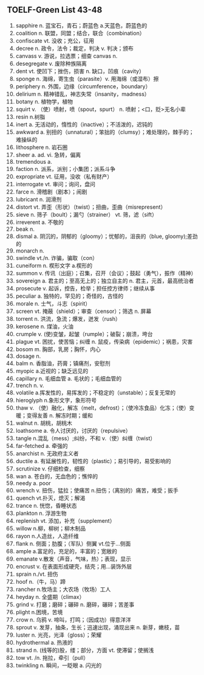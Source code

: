 ## TOELF-Green List 43-48

1. sapphire n. 蓝宝石，青石；蔚蓝色 a.天蓝色，蔚蓝色的
2. coalition n. 联盟，同盟；结合，联合（combination）
3. confiscate vt. 没收；充公，征用
4. decree n. 政令，法令；裁定，判决 v. 判决；颁布
5. canvass v. 游说，拉选票；细查   canvas n.
6. desegregate v. 废除种族隔离
7. dent vt. 使凹下；挫伤，损害 n. 缺口，凹痕（cavity）
8. sponge n.  海绵，寄生虫（parasite）v. 用海绵（或湿布）擦
9. periphery n. 外围，边缘（circumference，boundary）
10. delirium n. 精神错乱，神志失常（insanity，madness）
11. botany n. 植物学，植物
12. squirt v. （使）喷射，喷（spout，spurt） n. 喷射；<口，贬>无名小辈
13. resin n.树脂
14. inert a. 无活动的，惰性的（inactive）；不活泼的，迟钝的
15. awkward a. 别扭的（unnatural）；笨拙的（clumsy）；难处理的，棘手的；难操纵的
16. lithosphere n. 岩石圈
17. sheer a.  ad. vi. 急转，偏离
18. tremendous a. 
19. faction n. 派系，派别；小集团；派系斗争
20. expropriate vt. 征用，没收（私有财产）
21. interrogate vt. 审问；询问，盘问
22. farce n. 滑稽剧（剧本）；闹剧
23. lubricant n. 润滑剂
24. distort vt. 弄歪（形状）（twist）；扭曲，歪曲（misrepresent）
25. sieve n. 筛子（boult）；漏勺（strainer） vt. 筛，滤（sift）
26. irreverent a. 不敬的
27. beak n.
28. dismal a. 阴沉的，阴郁的（gloomy）；忧郁的，沮丧的（blue, gloomy);差劲的
29. monarch n. 
30. swindle vt./n. 诈骗，骗取（con）
31. cuneiform n. 楔形文字 a.楔形的
32. summon v. 传讯（出庭）；召集，召开（会议）；鼓起（勇气），振作（精神）
33. sovereign a. 君主的；至高无上的；独立自主的 n. 君主，元首，最高统治者
34. prosecute v. 起诉，控告，检举；担任控方律师；继续从事
35. peculiar a. 独特的，罕见的；奇怪的，古怪的
36. morale n. 士气，斗志（spirit）
37. screen vt. 掩蔽（shield）；审查（censor）；筛选 n. 屏幕
38. torrent n. 洪流，急流；爆发，迸发（rush）
39. kerosene n. 煤油，火油
40. crumple v. (使)变皱，起皱（rumple）；破裂；崩溃，垮台
41. plague vt. 困扰，使苦恼；纠缠 n. 鼠疫，传染病（epidemic）；祸患，灾害
42. bosom m. 胸部，乳房；胸怀，内心
43. dosage n.
44. balm n. 香脂油，药膏；镇痛剂，安慰剂
45. myopic a.近视的；缺乏远见的
46. capillary n. 毛细血管 a. 毛状的；毛细血管的
47. trench n. v.
48. volatile a.挥发性的，易挥发的；不稳定的（unstable）；反复无常的
49. hieroglyph n.象形文字，象形符号
50. thaw v. （使）融化，解冻（melt，defrost）；（使冷冻食品）化冻；（使）变暖；变得友善 n. 解冻时期；缓和
51. walnut n. 胡桃，胡桃木
52. loathsome a. 令人讨厌的，讨厌的（repulsive）
53. tangle n.混乱（mess）;纠纷，不和 v.（使）纠缠（twist）
54. far-fetched a. 牵强的
55. anarchist n. 无政府主义者
56. ductile a. 有延展性的，韧性的（plastic）；易引导的，易受影响的
57. scrutinize v. 仔细检查，细察
58. wan a. 苍白的，无血色的；憔悴的
59. needy a. poor
60. wrench v. 扭伤，猛拉；使痛苦 n.扭伤；（离别的）痛苦，难受；扳手
61. quench vt.扑灭，熄灭；解渴
62. trance n. 恍惚，昏睡状态
63. plankton n. 浮游生物
64. replenish vt. 添加，补充（supplement）
65. willow n.柳，柳树；柳木制品
66. rayon n.人造丝，人造纤维
2. flank n. 侧面；肋腹；（军队）侧翼 vt.位于...侧面
2. ample a.富足的，充足的，丰富的；宽敞的
2. emanate v.散发（声音，气味，热）；表现，显示
2. encrust v. 在表面形成硬壳，结壳；用...装饰外层
2. sprain n./vt. 扭伤
2. hoof n.（牛，马）蹄
2. rancher n.牧场主；大农场（牧场）工人
2. heyday n. 全盛期（climax）
2. grind v. 打磨；磨碎；碾碎 n. 磨碎，碾碎；苦差事
2. plight n.困境，苦境
2. crow n. 乌鸦 v. 啼叫，打鸣；（因成功）得意洋洋
2. sprout v. 发芽，抽条，生长；迅速出现，涌现出来 n. 新芽，嫩枝，苗
2. luster n. 光亮，光泽（gloss）；荣耀
2. hydrothermal a. 热液的
2. strand n. (线等的)股，缕；部分，方面 vt. 使滞留；使搁浅
2. tow vt. /n. 拖拉，牵引（pull）
2. twinkling n. 瞬间，一眨眼 a. 闪光的

